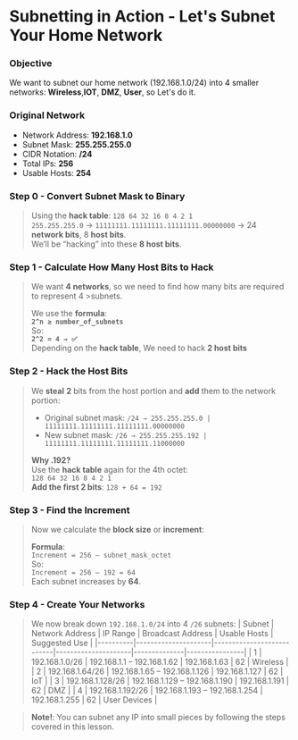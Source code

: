 # Subnetting in Action - Let's Subnet Your Home Network
### Objective
We want to subnet our home network (192.168.1.0/24) into 4 smaller networks: **Wireless**,**IOT**, **DMZ**, **User**, so Let's do it.

### Original Network
- Network Address: **192.168.1.0**
- Subnet Mask: **255.255.255.0**
- CIDR Notation: **/24**
- Total IPs: **256**
- Usable Hosts: **254**

### Step 0 - Convert Subnet Mask to Binary
>Using the **hack table**: `128 64 32 16 8 4 2 1` <br>
>`255.255.255.0` → `11111111.11111111.11111111.00000000` → 24 **network bits**, 8 **host bits**.<br>
>We’ll be “hacking” into these **8 host bits**.

### Step 1 - Calculate How Many Host Bits to Hack
>We want **4 networks**, so we need to find how many bits are required to represent 4 >subnets.<br>
>
>We use the **formula**:<br>
>**`2^n ≥ number_of_subnets`** <br>
>So:<br>
>**`2^2 = 4 → ✅`** <br>
>Depending on the **hack table**, We need to hack **2 host bits**

### Step 2 - Hack the Host Bits
> We **steal** **2** bits from the host portion and **add** them to the network portion:
> - Original subnet mask: `/24 → 255.255.255.0 | 11111111.11111111.11111111.00000000`
> - New subnet mask: `/26 → 255.255.255.192 | 11111111.11111111.11111111.11000000`
>
>**Why .192?** <br>
> Use the **hack table** again for the 4th octet: <br>
> `128 64 32 16 8 4 2 1` <br>
> **Add the first 2 bits**: `128 + 64 = 192`

### Step 3 - Find the Increment
>Now we calculate the **block size** or **increment**:<br>
>
>**Formula**:<br>
>`Increment = 256 – subnet_mask_octet` <br>
>So: <br>
>`Increment = 256 – 192 = 64` <br>
>Each subnet increases by **64**.

### Step 4 - Create Your Networks
>We now break down `192.168.1.0/24` into 4 `/26` subnets:
>| Subnet  | Network Address     | IP Range                  | Broadcast Address   | Usable Hosts | Suggested Use |
>|----------|---------------------|---------------------------|---------------------|--------------|----------------|
>| 1        | 192.168.1.0/26      | 192.168.1.1 – 192.168.1.62  | 192.168.1.63        | 62           | Wireless       |
>| 2        | 192.168.1.64/26     | 192.168.1.65 – 192.168.1.126 | 192.168.1.127       | 62           | IoT            |
>| 3        | 192.168.1.128/26    | 192.168.1.129 – 192.168.1.190 | 192.168.1.191     | 62           | DMZ            |
>| 4        | 192.168.1.192/26    | 192.168.1.193 – 192.168.1.254 | 192.168.1.255     | 62           | User Devices   |


> **Note!**: You can subnet any IP into small pieces by following the steps covered in this lesson.